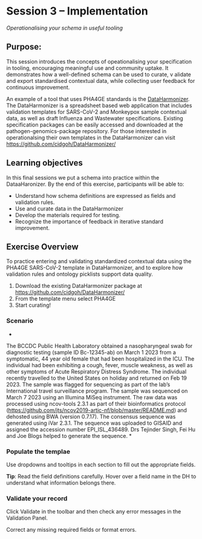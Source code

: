 # Session 3 – Implementation
*Operationalising your schema in useful tooling*

## Purpose:
This session introduces the concepts of opeationalising your specification in tooling, encouraging meaningful use and community uptake. It demonstrates how a well-defined schema can be used to curate, v alidate and export standardised contextual data, while collecting user feedback for continuous improvement.

An example of a tool that uses PHA4GE standards is the [DataHarmonizer](https://github.com/cidgoh/pathogen-genomics-package). The DataHarmonizer is a spreadsheet based web application that includes validation templates for SARS-CoV-2 and Monkeypox sample contextual data, as well as draft Influenza and Wastewater specifications. Existing specification packages can be easily accessed and downloaded at the pathogen-genomics-package repository. For those interested in operationalsing their own templates in the DataHarmonizer can visit https://github.com/cidgoh/DataHarmonizer/

## Learning objectives
In this final sessions we put a schema into practice within the DataaHaronizer. By the end of this exercise, participants will be able to:

- Understand how schema definitions are expressed as fields and validation rules.
- Use and curate data in the DataHarmonizer
- Develop the materials required for testing.
- Recognize the importance of feedback in iterative standard improvement. 

## Exercise Overview
To practice entering and validating standardized contextual data using the PHA4GE SARS-CoV-2 template in DataHarmonizer, and to explore how validation rules and ontology picklists support data quality.

1. Download the existing DataHarmonizer package at https://github.com/cidgoh/DataHarmonizer/
2. From the template menu select PHA4GE
3. Start curating!

### Scenario
*
The BCCDC Public Health Laboratory obtained a nasopharyngeal swab for diagnostic testing (sample ID Bc-12345-ab) on March 1 2023 from a symptomatic, 44 year old female that had been hospitalized in the ICU. The individual had been exhibiting a cough, fever, muscle weakness, as well as other symptoms of Acute Respiratory Distress Syndrome.
The individual recently travelled to the United States on holiday and returned on Feb 19 2023. The sample was flagged for sequencing as part of the lab’s International travel surveillance program. The sample was sequenced on March 7 2023 using an Illumina MiSeq instrument. The raw data was processed using ncov-tools 2.3.1 as part of their bioinformatics protocol (https://github.com/jts/ncov2019-artic-nf/blob/master/README.md) and dehosted using BWA (version 0.7.17). The consensus sequence was generated using iVar 2.3.1. The sequence was uploaded to GISAID and assigned the accession number EPI_ISL_436489. Drs Tejinder Singh, Fei Hu and Joe Blogs helped to generate the sequence.
*

### Populate the templae
Use dropdowns and tooltips in each section to fill out the appropriate fields.

**Tip**: Read the field definitions carefully. Hover over a field name in the DH to understand what information belongs there.


### Validate your record
Click Validate in the toolbar and then check any error messages in the Validation Panel.

Correct any missing required fields or format errors.
